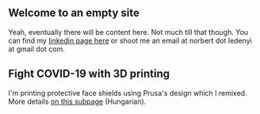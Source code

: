 ## Welcome to an empty site

Yeah, eventually there will be content here. Not much till that though. You can find my [linkedin page here](https://www.linkedin.com/in/norbertledenyi/) or shoot me an email at norbert dot ledenyi at gmail dot com.

## Fight COVID-19 with 3D printing

I'm printing protective face shields using Prusa's design which I remixed. More details [on this subpage](/covid19) (Hungarian).
